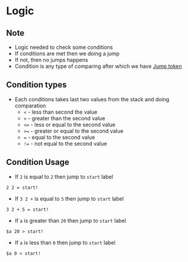 # Logic

## Note
* Logic needed to check some conditions
* If conditions are met then we doing a jump
* If not, then no jumps happens
* Condition is any type of comparing after which we have [Jump token](Labels.md)


## Condition types
* Each conditions takes last two values from the stack and doing comparation
    * `<` - less than second the value
    * `>` - greater than the second value
    * `<=` - less or equal to the second value
    * `>=` - greater or equal to the second value
    * `=` - equal to the second value
    * `!=` - not equal to the second value


## Condition Usage
* If `2` is equal to `2` then jump to `start` label
```
2 2 = start!
```
* If `3 2 +` is equal to `5` then jump to `start` label
```
3 2 + 5 = start!
```
* If `a` is greater than `20` then jump to `start` label
```
$a 20 > start!
```
* If `a` is less than `0` then jump to `start` label
```
$a 0 < start!
```